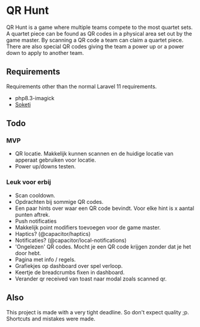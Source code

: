 # QR Hunt
QR Hunt is a game where multiple teams compete to the most quartet sets. A quartet piece can be found as QR codes in a physical area set out by the game master.
By scanning a QR code a team can claim a quartet piece. There are also special QR codes giving the team a power up or a power down to apply to another team.

## Requirements
Requirements other than the normal Laravel 11 requirements.
- php8.3-imagick
- [Soketi](https://docs.soketi.app/)

## Todo
### MVP
- QR locatie. Makkelijk kunnen scannen en de huidige locatie van apperaat gebruiken voor locatie.
- Power up/downs testen.

### Leuk voor erbij
- Scan cooldown.
- Opdrachten bij sommige QR codes.
- Een paar hints over waar een QR code bevindt. Voor elke hint is x aantal punten aftrek.
- Push notificaties
- Makkelijk point modifiers toevoegen voor de game master.
- Haptics? (@capacitor/haptics)
- Notificaties? (@capacitor/local-notifications)
- 'Ongelezen' QR codes. Mocht je een QR code krijgen zonder dat je het door hebt.
- Pagina met info / regels.
- Grafiekjes op dashboard over spel verloop.
- Keertje de breadcrumbs fixen in dashboard.
- Verander qr received van toast naar modal zoals scanned qr.

## Also
This project is made with a very tight deadline. So don't expect quality ;p. Shortcuts and mistakes were made.
